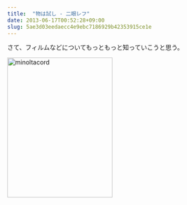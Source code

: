```yaml
---
title:  "物は試し - 二眼レフ"
date: 2013-06-17T00:52:28+09:00
slug: 5ae3d03eedaecc4e9ebc7186929b42353915ce1e
---
```

さて、フィルムなどについてもっともっと知っていこうと思う。

<a href="http://www.flickr.com/photos/69810711@N06/9065738769/" title="minoltacord by qtakamitsu, on Flickr"><img src="http://farm6.staticflickr.com/5522/9065738769_b14fbc24ec_n.jpg" width="240" height="320" alt="minoltacord"></a>
